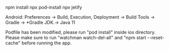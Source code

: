 npm install
npx pod-install
npx jetify

Android: Preferences → Build, Execution, Deployment → Build Tools → Gradle → *Gradle JDK.-> Java 11

<!-- import com.facebook.react.BuildConfig; never include that -->


Podfile has been modified, please run "pod install" inside ios directory.
Please make sure to run "watchman watch-del-all" and "npm start --reset-cache" before running the app.
